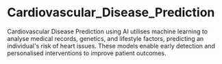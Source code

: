 # Cardiovascular_Disease_Prediction
Cardiovascular Disease Prediction using AI utilises machine learning to analyse medical records, genetics, and lifestyle factors, predicting an individual's risk of heart issues. These models enable early detection and personalised interventions to improve patient outcomes.
